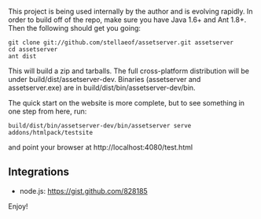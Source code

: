 This project is being used internally by the author and is evolving rapidly.  In order to build off of the repo, make sure you have Java 1.6+ and Ant 1.8+.  Then the following should get you going:

    git clone git://github.com/stellaeof/assetserver.git assetserver
    cd assetserver
    ant dist
   
This will build a zip and tarballs.  The full cross-platform distribution will be under build/dist/assetserver-dev.  Binaries (assetserver and assetserver.exe) are in build/dist/bin/assetserver-dev/bin.

The quick start on the website is more complete, but to see something in one step from here, run:
   
    build/dist/bin/assetserver-dev/bin/assetserver serve addons/htmlpack/testsite

and point your browser at http://localhost:4080/test.html

Integrations
------------

   * node.js: https://gist.github.com/828185

Enjoy!
